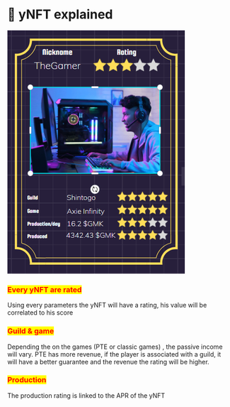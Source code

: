 # 🦄 yNFT explained

![](<../.gitbook/assets/image (7).png>)

### <mark style="color:red;">Every yNFT are rated</mark>

Using every parameters the yNFT will have a rating, his value will be correlated to his score

### <mark style="color:red;">Guild & game</mark>

Depending the on the games (PTE or classic games) , the passive income will vary. PTE has more revenue, if the player is associated with a guild, it will have a better guarantee and the revenue the rating will be higher.

### <mark style="color:red;">Production</mark>

The production rating is linked to the APR of the yNFT
